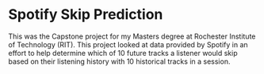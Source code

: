 # Spotify Skip Prediction

This was the Capstone project for my Masters degree at Rochester Institute of Technology (RIT). This project looked at data provided by Spotify in an effort to help determine which of 10 future tracks a listener would skip based on their listening history with 10 historical tracks in a session.
